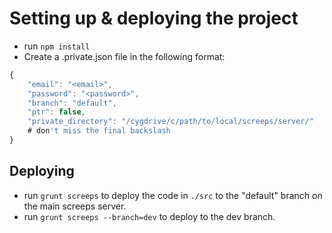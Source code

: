 # Setting up & deploying the project

* run `npm install`
* Create a .private.json file in the following format:

```javascript
{
    "email": "<email>",
    "password": "<password>",
    "branch": "default",
    "ptr": false,
    "private_directory": "/cygdrive/c/path/to/local/screeps/server/"
    # don't miss the final backslash
}
```

## Deploying

* run `grunt screeps` to deploy the code in `./src` to the "default" branch on the main screeps server.
* run `grunt screeps --branch=dev` to deploy to the dev branch.
